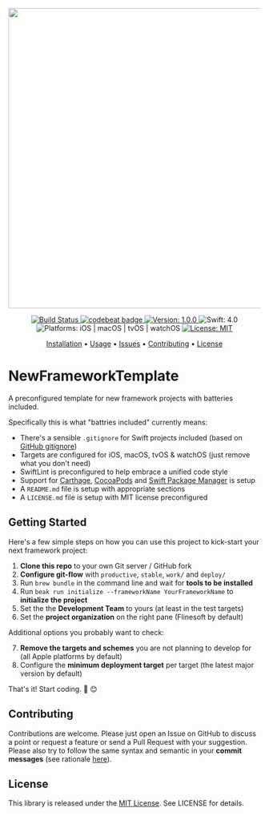 
<p align="center">
    <img src="https://raw.githubusercontent.com/Flinesoft/NewFrameworkTemplate/stable/Logo.png"
      width=600>
</p>

<p align="center">
    <a href="https://www.bitrise.io/app/038c2bd2f019b48d">
        <img src="https://www.bitrise.io/app/038c2bd2f019b48d/status.svg?token=Ba6FS-bhfldSuBPbcGAxaA&branch=stable"
             alt="Build Status">
    </a>
    <a href="https://codebeat.co/projects/github-com-flinesoft-newframeworktemplate-stable">
        <img src="https://codebeat.co/badges/8decb589-186b-4642-bdce-310bbd238ff2"
             alt="codebeat badge">
    </a>
    <a href="https://github.com/Flinesoft/NewFrameworkTemplate/releases">
        <img src="https://img.shields.io/badge/Version-1.0.0-blue.svg"
             alt="Version: 1.0.0">
    </a>
    <img src="https://img.shields.io/badge/Swift-4.0-FFAC45.svg"
         alt="Swift: 4.0">
    <img src="https://img.shields.io/badge/Platforms-iOS%20%7C%20macOS%20%7C%20tvOS%20%7C%20watchOS-FF69B4.svg"
        alt="Platforms: iOS | macOS | tvOS | watchOS">
    <a href="https://github.com/Flinesoft/NewFrameworkTemplate/blob/stable/LICENSE.md">
        <img src="https://img.shields.io/badge/License-MIT-lightgrey.svg"
              alt="License: MIT">
    </a>
</p>

<p align="center">
    <a href="#installation">Installation</a>
  • <a href="#usage">Usage</a>
  • <a href="https://github.com/Flinesoft/NewFrameworkTemplate/issues">Issues</a>
  • <a href="#contributing">Contributing</a>
  • <a href="#license">License</a>
</p>


# NewFrameworkTemplate

A preconfigured template for new framework projects with batteries included.

Specifically this is what "battries included" currently means:

- There's a sensible `.gitignore` for Swift projects included (based on [GitHub gitignore](https://github.com/github/gitignore/blob/master/Swift.gitignore))
- Targets are configured for iOS, macOS, tvOS & watchOS (just remove what you don't need)
- SwiftLint is preconfigured to help embrace a unified code style
- Support for [Carthage](https://github.com/Carthage/Carthage), [CocoaPods](https://github.com/CocoaPods/CocoaPods) and [Swift Package Manager](https://github.com/apple/swift-package-manager) is setup
- A `README.md` file is setup with appropriate sections
- A `LICENSE.md` file is setup with MIT license preconfigured

## Getting Started

Here's a few simple steps on how you can use this project to kick-start your next framework project:

1. **Clone this repo** to your own Git server / GitHub fork
2. **Configure git-flow** with `productive`, `stable`, `work/` and `deploy/`
3. Run `brew bundle` in the command line and wait for **tools to be installed**
4. Run `beak run initialize --frameworkName YourFrameworkName` to **initialize the project**
5. Set the the **Development Team** to yours (at least in the test targets)
6. Set the **project organization** on the right pane (Flinesoft by default)

Additional options you probably want to check:

7. **Remove the targets and schemes** you are not planning to develop for (all Apple platforms by default)
8. Configure the **minimum deployment target** per target (the latest major version by default)

That's it! Start coding. 🎉 😊


## Contributing

Contributions are welcome. Please just open an Issue on GitHub to discuss a point or request a feature or send a Pull Request with your suggestion. Please also try to follow the same syntax and semantic in your **commit messages** (see rationale [here](http://chris.beams.io/posts/git-commit/)).


## License
This library is released under the [MIT License](http://opensource.org/licenses/MIT). See LICENSE for details.
